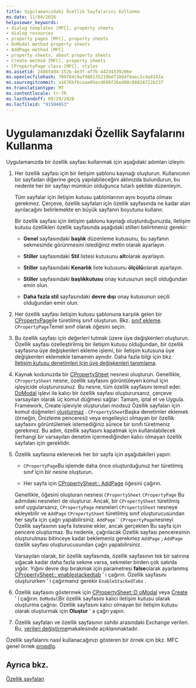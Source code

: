 ```yaml
---
title: Uygulamanızdaki Özellik Sayfalarını Kullanma
ms.date: 11/04/2016
helpviewer_keywords:
- dialog templates [MFC], property sheets
- dialog resources
- property pages [MFC], property sheets
- DoModal method property sheets
- AddPage method [MFC]
- property sheets, about property sheets
- Create method [MFC], property sheets
- CPropertyPage class [MFC], styles
ms.assetid: 240654d4-152b-4e3f-af7b-44234339206e
ms.openlocfilehash: 789764c9af988135219bd710d4f8aec1cda9143a
ms.sourcegitcommit: a1676bf6caae05ecd698f26ed80c08828722b237
ms.translationtype: MT
ms.contentlocale: tr-TR
ms.lasthandoff: 09/29/2020
ms.locfileid: "91504653"
---
```

# <a name="using-property-sheets-in-your-application"></a>Uygulamanızdaki Özellik Sayfalarını Kullanma

Uygulamanızda bir özellik sayfası kullanmak için aşağıdaki adımları izleyin:

1. Her özellik sayfası için bir iletişim şablonu kaynağı oluşturun. Kullanıcının bir sayfadan diğerine geçiş yapılabileceğini aklınızda bulundurun, bu nedenle her bir sayfayı mümkün olduğunca tutarlı şekilde düzenleyin.

   Tüm sayfalar için iletişim kutusu şablonlarının aynı boyutta olması gerekmez. Çerçeve, özellik sayfaları için özellik sayfasında ne kadar alan ayrılacağını belirlemekte en büyük sayfanın boyutunu kullanır.

   Bir özellik sayfası için iletişim şablonu kaynağı oluşturduğunuzda, Iletişim kutusu özellikleri özellik sayfasında aşağıdaki stilleri belirtmeniz gerekir:

   - **Genel** sayfasındaki **başlık** düzenleme kutusunu, bu sayfanın sekmesinde görünmesini istediğiniz metin olarak ayarlayın.

   - **Stiller** sayfasındaki **Stil** listesi kutusunu **alt**olarak ayarlayın.

   - **Stiller** sayfasındaki **Kenarlık** liste kutusunu **ölçülü**olarak ayarlayın.

   - **Stiller** sayfasındaki **başlıkkutusu** onay kutusunun seçili olduğundan emin olun.

   - **Daha fazla stil** sayfasındaki **devre dışı** onay kutusunun seçili olduğundan emin olun.

1. Her özellik sayfası iletişim kutusu şablonuna karşılık gelen bir [CPropertyPage](../mfc/reference/cpropertypage-class.md)ile türetilmiş sınıf oluşturun. Bkz. [sınıf ekleme](../ide/adding-a-class-visual-cpp.md). `CPropertyPage`Temel sınıf olarak öğesini seçin.

1. Bu özellik sayfası için değerleri tutmak üzere üye değişkenleri oluşturun. Özellik sayfası özelleştirilmiş bir iletişim kutusu olduğundan, bir özellik sayfasına üye değişkenleri ekleme işlemi, bir iletişim kutusuna üye değişkenleri eklemekle tamamen aynıdır. Daha fazla bilgi için bkz. [Iletişim kutusu denetimleri Için üye değişkenleri tanımlama](../windows/adding-editing-or-deleting-controls.md).

1. Kaynak kodunuzda bir [CPropertySheet](../mfc/reference/cpropertysheet-class.md) nesnesi oluşturun. Genellikle, `CPropertySheet` nesne, özellik sayfasını görüntüleyen komut için işleyicide oluşturursunuz. Bu nesne, tüm özellik sayfasını temsil eder. [DoModal](../mfc/reference/cpropertysheet-class.md#domodal) işlevi ile kalıcı bir özellik sayfası oluşturursanız, çerçeve varsayılan olarak üç komut düğmesi sağlar: Tamam, iptal et ve Uygula. Framework, Create işleviyle oluşturulan modsuz Özellik sayfaları için komut düğmeleri [oluşturmaz](../mfc/reference/cpropertysheet-class.md#create) . `CPropertySheet`Başka denetimler eklemek (örneğin, Önizleme penceresi) veya engelleyici olmayan bir özellik sayfasını görüntülemek istemediğiniz sürece bir sınıfı türetmeniz gerekmez. Bu adım, özellik sayfasını kapatmak için kullanılabilecek herhangi bir varsayılan denetim içermediğinden kalıcı olmayan özellik sayfaları için gereklidir.

1. Özellik sayfasına eklenecek her bir sayfa için aşağıdakileri yapın:

   - `CPropertyPage`Bu işlemde daha önce oluşturduğunuz her türetilmiş sınıf için bir nesne oluşturun.

   - Her sayfa için [CPropertySheet:: AddPage](../mfc/reference/cpropertysheet-class.md#addpage) öğesini çağırın.

   Genellikle, öğesini oluşturan nesnesi `CPropertySheet` `CPropertyPage` Bu adımdaki nesneleri de oluşturur. Ancak, bir `CPropertySheet` türetilmiş sınıf uygularsanız, `CPropertyPage` nesneleri `CPropertySheet` nesneye ekleyebilir ve `AddPage` `CPropertySheet` türetilmiş sınıf oluşturucusundan her sayfa için çağrı yapabilirsiniz. `AddPage``CPropertyPage`nesneyi Özellik sayfasının sayfa listesine ekler, ancak gerçekten Bu sayfa için pencere oluşturmaz. Bu nedenle, çağrılacak Özellik sayfası penceresinin oluşturulması bitinceye kadar beklemeniz gerekmez `AddPage` ; `AddPage` özellik sayfası oluşturucusundan çağrı yapabilirsiniz.

   Varsayılan olarak, bir özellik sayfasında, özellik sayfasının tek bir satırına sığacak kadar daha fazla sekme varsa, sekmeler birden çok satırda yığılır. Yığını devre dışı bırakmak için parametresi **false**olarak ayarlanmış [CPropertySheet:: enablestackedtab](../mfc/reference/cpropertysheet-class.md#enablestackedtabs) ' ı çağırın. Özellik sayfasını oluştururken ' i çağırmanız gerekir `EnableStackedTabs` .

1. Özellik sayfasını göstermek için [CPropertySheet::D oModal](../mfc/reference/cpropertysheet-class.md#domodal) veya [Create](../mfc/reference/cpropertysheet-class.md#create) ' i çağırın. `DoModal`Bir özellik sayfasını kalıcı iletişim kutusu olarak oluşturma çağrısı. Özellik sayfasını kalıcı olmayan bir iletişim kutusu olarak oluşturmak için **Oluştur** ' a çağrı yapın.

1. Özellik sayfaları ve özellik sayfasının sahibi arasındaki Exchange verileri. Bu, [verileri değiştirme](../mfc/exchanging-data.md)makalesinde açıklanmaktadır.

Özellik sayfalarını nasıl kullanacağınızı gösteren bir örnek için bkz. MFC genel örnek [propdlg](../overview/visual-cpp-samples.md).

## <a name="see-also"></a>Ayrıca bkz.

[Özellik sayfaları](../mfc/property-sheets-mfc.md)
